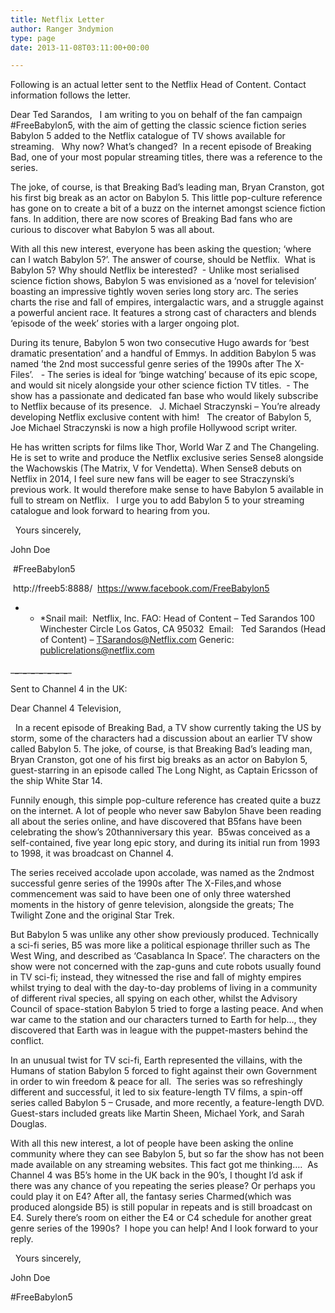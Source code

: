 ```yaml
---
title: Netflix Letter
author: Ranger 3ndymion
type: page
date: 2013-11-08T03:11:00+00:00

---
```

Following is an actual letter sent to the Netflix Head of Content. Contact information follows the letter.

Dear Ted Sarandos,   I am writing to you on behalf of the fan campaign #FreeBabylon5, with the aim of getting the classic science fiction series Babylon 5 added to the Netflix catalogue of TV shows available for streaming.   Why now? What’s changed?  In a recent episode of Breaking Bad, one of your most popular streaming titles, there was a reference to the series. 

The joke, of course, is that Breaking Bad’s leading man, Bryan Cranston, got his first big break as an actor on Babylon 5. This little pop-culture reference has gone on to create a bit of a buzz on the internet amongst science fiction fans. In addition, there are now scores of Breaking Bad fans who are curious to discover what Babylon 5 was all about. 

With all this new interest, everyone has been asking the question; ‘where can I watch Babylon 5?’. The answer of course, should be Netflix.  What is Babylon 5? Why should Netflix be interested?  - Unlike most serialised science fiction shows, Babylon 5 was envisioned as a ‘novel for television’ boasting an impressive tightly woven series long story arc. The series charts the rise and fall of empires, intergalactic wars, and a struggle against a powerful ancient race. It features a strong cast of characters and blends ‘episode of the week’ stories with a larger ongoing plot. 

During its tenure, Babylon 5 won two consecutive Hugo awards for ‘best dramatic presentation’ and a handful of Emmys. In addition Babylon 5 was named ‘the 2nd most successful genre series of the 1990s after The X-Files’.   - The series is ideal for ‘binge watching’ because of its epic scope, and would sit nicely alongside your other science fiction TV titles.  - The show has a passionate and dedicated fan base who would likely subscribe to Netflix because of its presence.   J. Michael Straczynski – You’re already developing Netflix exclusive content with him!   The creator of Babylon 5, Joe Michael Straczynski is now a high profile Hollywood script writer. 

He has written scripts for films like Thor, World War Z and The Changeling. He is set to write and produce the Netflix exclusive series Sense8 alongside the Wachowskis (The Matrix, V for Vendetta). When Sense8 debuts on Netflix in 2014, I feel sure new fans will be eager to see Straczynski&#8217;s previous work. It would therefore make sense to have Babylon 5 available in full to stream on Netflix.   I urge you to add Babylon 5 to your streaming catalogue and look forward to hearing from you. 

  Yours sincerely,   
  
John Doe
  
 #FreeBabylon5

 http://freeb5:8888/  https://www.facebook.com/FreeBabylon5

* * *Snail mail:  Netflix, Inc. FAO: Head of Content – Ted Sarandos 100 Winchester Circle Los Gatos, CA 95032  Email:   Ted Sarandos (Head of Content) &#8211; TSarandos@Netflix.com Generic: publicrelations@netflix.com </p> 

\___\___\___\___\___\___\___\___\___\___\___\___\___\____

Sent to Channel 4 in the UK:

Dear Channel 4 Television,

  In a recent episode of Breaking Bad, a TV show currently taking the US by storm, some of the characters had a discussion about an earlier TV show called Babylon 5. The joke, of course, is that Breaking Bad’s leading man, Bryan Cranston, got one of his first big breaks as an actor on Babylon 5, guest-starring in an episode called The Long Night, as Captain Ericsson of the ship White Star 14.  

Funnily enough, this simple pop-culture reference has created quite a buzz on the internet. A lot of people who never saw Babylon 5have been reading all about the series online, and have discovered that B5fans have been celebrating the show’s 20thanniversary this year.  B5was conceived as a self-contained, five year long epic story, and during its initial run from 1993 to 1998, it was broadcast on Channel 4.

The series received accolade upon accolade, was named as the 2ndmost successful genre series of the 1990s after The X-Files,and whose commencement was said to have been one of only three watershed moments in the history of genre television, alongside the greats; The Twilight Zone and the original Star Trek.   

But Babylon 5 was unlike any other show previously produced. Technically a sci-fi series, B5 was more like a political espionage thriller such as The West Wing, and described as ‘Casablanca In Space’. The characters on the show were not concerned with the zap-guns and cute robots usually found in TV sci-fi; instead, they witnessed the rise and fall of mighty empires whilst trying to deal with the day-to-day problems of living in a community of different rival species, all spying on each other, whilst the Advisory Council of space-station Babylon 5 tried to forge a lasting peace. And when war came to the station and our characters turned to Earth for help&#8230;, they discovered that Earth was in league with the puppet-masters behind the conflict. 

In an unusual twist for TV sci-fi, Earth represented the villains, with the Humans of station Babylon 5 forced to fight against their own Government in order to win freedom & peace for all.  The series was so refreshingly different and successful, it led to six feature-length TV films, a spin-off series called Babylon 5 – Crusade, and more recently, a feature-length DVD. Guest-stars included greats like Martin Sheen, Michael York, and Sarah Douglas.  

With all this new interest, a lot of people have been asking the online community where they can see Babylon 5, but so far the show has not been made available on any streaming websites. This fact got me thinking&#8230;.  As Channel 4 was B5’s home in the UK back in the 90’s, I thought I’d ask if there was any chance of you repeating the series please? Or perhaps you could play it on E4? After all, the fantasy series Charmed(which was produced alongside B5) is still popular in repeats and is still broadcast on E4. Surely there’s room on either the E4 or C4 schedule for another great genre series of the 1990s?  I hope you can help! And I look forward to your reply.

  Yours sincerely,

John Doe
  
#FreeBabylon5